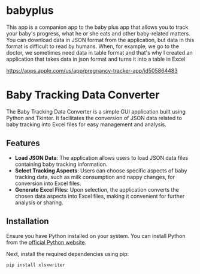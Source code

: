 # babyplus

This app is a companion app to the baby plus app that allows you to track your baby's progress, what he or she eats and other baby-related matters. You can download data in JSON format from the application, but data in this format is difficult to read by humans. When, for example, we go to the doctor, we sometimes need data in table format and that's why I created an application that takes data in json format and turns it into a table in Excel

https://apps.apple.com/us/app/pregnancy-tracker-app/id505864483

# Baby Tracking Data Converter

The Baby Tracking Data Converter is a simple GUI application built using Python and Tkinter. It facilitates the conversion of JSON data related to baby tracking into Excel files for easy management and analysis.

## Features

- **Load JSON Data**: The application allows users to load JSON data files containing baby tracking information.
- **Select Tracking Aspects**: Users can choose specific aspects of baby tracking data, such as milk consumption and nappy changes, for conversion into Excel files.
- **Generate Excel Files**: Upon selection, the application converts the chosen data aspects into Excel files, making it convenient for further analysis or sharing.

## Installation

Ensure you have Python installed on your system. You can install Python from the [official Python website](https://www.python.org/downloads/).

Next, install the required dependencies using pip:

```bash
pip install xlsxwriter
